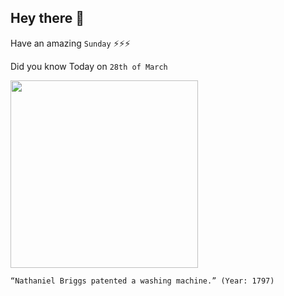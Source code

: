 ## Hey there 👋
Have an amazing `Sunday` ⚡⚡⚡

Did you know Today on `28th of March`
 
 [<img src="https://jdmitchelldesigns.files.wordpress.com/2016/03/march-28th-celebrates-first-washing-machine-patent.jpg?w=640" width="300" />](http://www.famousdaily.com/history/nathaniel-briggs-patents-washing-machine.html) 
 ```
“Nathaniel Briggs patented a washing machine.” (Year: 1797)
```
